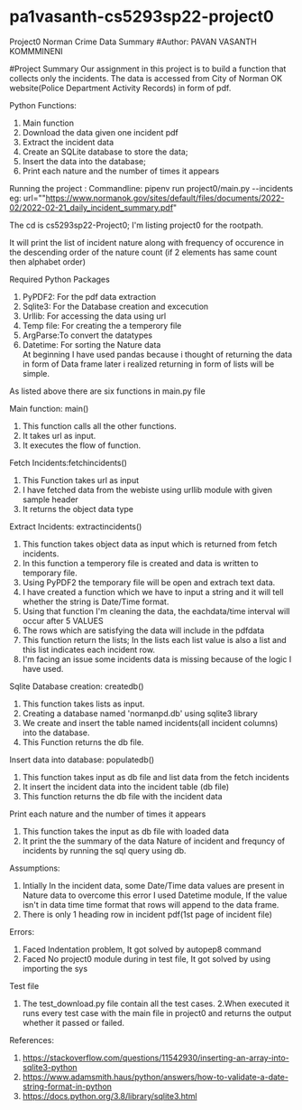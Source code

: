 # pa1vasanth-cs5293sp22-project0
Project0
Norman Crime Data Summary
#Author: PAVAN VASANTH KOMMMINENI

#Project Summary
Our assignment in this project is to build a function that collects only the incidents. The data is accessed from City of Norman OK website(Police Department Activity Records) in form of pdf.

Python Functions:
1. Main function
2. Download the data given one incident pdf
3. Extract the incident data
4. Create an SQLite database to store the data;
5. Insert the data into the database;
6. Print each nature and the number of times it appears

Running the project :
Commandline:
pipenv run project0/main.py --incidents <url>
eg: url=""https://www.normanok.gov/sites/default/files/documents/2022-02/2022-02-21_daily_incident_summary.pdf"

The cd is cs5293sp22-Project0; I'm listing project0 for the rootpath.

It will print the list of incident nature along with frequency of occurence in the descending order of the nature count (if 2 elements has same count then alphabet order)


Required Python Packages
1. PyPDF2: For the pdf data extraction
2. Sqlite3: For the Database creation and excecution
3. Urllib: For accessing the data using url
4. Temp file: For creating the a temperory file
5. ArgParse:To convert the datatypes
6. Datetime: For sorting the Nature data  
At beginning I have used pandas because i thought of returning the data in form of Data frame later i realized returning in form of lists will be simple.

As listed above there are six functions in main.py file

Main function: main()
1. This function calls all the other functions.
2. It takes url as input.
3. It executes the flow of function.

Fetch Incidents:fetchincidents()
1. This Function takes url as input
2. I have fetched data from the webiste using urllib module with given sample header 
3. It returns the object data type

Extract Incidents: extractincidents()
1. This function takes object data as input which is returned from fetch incidents.
2. In this function a temperory file is created and data is written to temporary file.
3. Using PyPDF2 the temporary file will be open and extrach text data.
4. I have created a function which we have to input a string and it will tell whether the string is Date/Time format.
5. Using that function I'm cleaning the data, the eachdata/time interval will occur after 5 VALUES
6. The rows which are satisfying the data will include in the pdfdata 
7. This function return the lists; In the lists each list value is also a list and this  list indicates each incident row.
8. I'm facing an issue some incidents data is missing because of the logic I have used.

Sqlite Database creation: createdb()
1. This function takes lists as input.
2. Creating a database named 'normanpd.db' using sqlite3 library
3. We create and insert the table named incidents(all incident columns) into the database.
4. This Function returns the db file.

Insert data into database: populatedb()
1. This function takes input as db file and list data from the fetch incidents
2. It insert the incident data into the incident table (db file)
3. This function returns the db file with the incident data


Print each nature and the number of times it appears
1. This function takes the input as db file with loaded data
2. It print the the summary of the data Nature of incident and frequncy of incidents by  running the sql query using db.

Assumptions:
1. Intially In the incident data, some Date/Time data values are present in Nature data to overcome this error I used  Datetime module, If the value isn't in data time time format that rows will append to the data frame.
2. There is only 1 heading row in incident pdf(1st page of incident file)

Errors:
1. Faced Indentation problem, It got solved by autopep8 command
2. Faced No project0 module during in test file, It got solved by using importing the sys

Test file
1. The test_download.py file contain all the test cases.
2.When executed it runs every test case with the main file in project0 and returns the output whether it passed or failed.

References:
1. https://stackoverflow.com/questions/11542930/inserting-an-array-into-sqlite3-python
2. https://www.adamsmith.haus/python/answers/how-to-validate-a-date-string-format-in-python
3. https://docs.python.org/3.8/library/sqlite3.html

